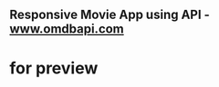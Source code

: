 ## Responsive Movie App using API - www.omdbapi.com

# for preview [](https://mythu-movie-app.netlify.app/)
